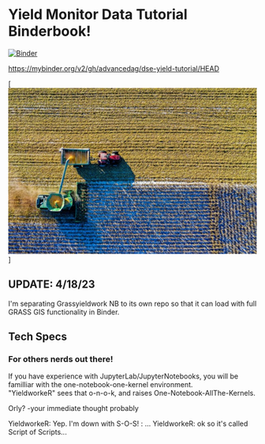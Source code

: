 # Yield Monitor Data Tutorial Binderbook!
[![Binder](https://mybinder.org/badge_logo.svg)](https://mybinder.org/v2/gh/advancedag/dse-yield-tutorial/HEAD)

https://mybinder.org/v2/gh/advancedag/dse-yield-tutorial/HEAD

[![alt text](https://github.com/advancedag/dse-yield-tutorial/blob/main/img/pexels-tom-fisk-555px.jpg)]

## UPDATE: 4/18/23
I'm separating Grassyieldwork NB to its own repo so that it can load with full GRASS GIS functionality in Binder.



## Tech Specs
### For others nerds out there!
If you have experience with JupyterLab/JupyterNotebooks, you will be familliar with the one-notebook-one-kernel environment.<br>
"YieldworkeR" sees that o-n-o-k, and raises One-Notebook-AllThe-Kernels.

Orly? 
  -your immediate thought probably
  
YieldworkeR: Yep. I'm down with S-O-S!
: ...
YieldworkeR: ok so it's called Script of Scripts...
